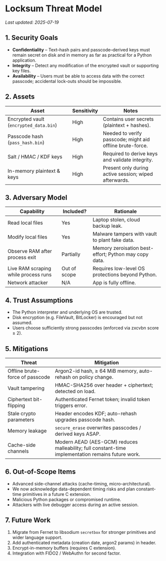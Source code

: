 # Locksum Threat Model

_Last updated: 2025-07-19_

## 1. Security Goals

* **Confidentiality** – Text–hash pairs and passcode–derived keys must remain secret on disk and in memory as far as practical for a Python application.
* **Integrity** – Detect any modification of the encrypted vault or supporting key files.
* **Availability** – Users must be able to access data with the correct passcode; accidental lock-outs should be impossible.

## 2. Assets

| Asset | Sensitivity | Notes |
|-------|-------------|-------|
| Encrypted vault (`encrypted_data.bin`) | High | Contains user secrets (plaintext + hashes). |
| Passcode hash (`pass_hash.bin`) | High | Needed to verify passcode; might aid offline brute-force. |
| Salt / HMAC / KDF keys | High | Required to derive keys and validate integrity. |
| In-memory plaintext & keys | High | Present only during active session; wiped afterwards. |

## 3. Adversary Model

| Capability | Included? | Rationale |
|-------------|----------|-----------|
| Read local files | Yes | Laptop stolen, cloud backup leak. |
| Modify local files | Yes | Malware tampers with vault to plant fake data. |
| Observe RAM after process exit | Partially | Memory zeroisation best-effort; Python may copy data. |
| Live RAM scraping while process runs | Out of scope | Requires low-level OS protections beyond Python. |
| Network attacker | N/A | App is fully offline. |

## 4. Trust Assumptions

* The Python interpreter and underlying OS are trusted.
* Disk encryption (e.g. FileVault, BitLocker) is encouraged but not assumed.
* Users choose sufficiently strong passcodes (enforced via zxcvbn score ≥ 2).

## 5. Mitigations

| Threat | Mitigation |
|--------|------------|
| Offline brute-force of passcode | Argon2-id hash, ≥ 64 MiB memory, auto-rehash on policy change. |
| Vault tampering | HMAC-SHA256 over header + ciphertext; detected on load. |
| Ciphertext bit-flipping | Authenticated Fernet token; invalid token triggers error. |
| Stale crypto parameters | Header encodes KDF; auto-rehash upgrades passcode hash. |
| Memory leakage | `secure_erase` overwrites passcodes / derived keys ASAP. |
| Cache-side channels | Modern AEAD (AES-GCM) reduces malleability; full constant-time implementation remains future work. |

## 6. Out-of-Scope Items

* Advanced side-channel attacks (cache-timing, micro-architectural).  
* We now acknowledge data-dependent timing risks and plan constant-time primitives in a future C extension.  
* Malicious Python packages or compromised runtime.  
* Attackers with live debugger access during an active session.

## 7. Future Work

1. Migrate from Fernet to libsodium `secretbox` for stronger primitives and wider language support.  
2. Add authenticated metadata (creation date, argon2 params) in header.  
3. Encrypt-in-memory buffers (requires C extension).  
4. Integration with FIDO2 / WebAuthn for second factor. 